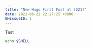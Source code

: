 ```yaml
---
title: "New Hugo First Post at 2021!"
date: 2021-08-22 22:27:25 +0800
GHissueID: 1
---
```

Test

<!--more-->

```bash
echo $SHELL
```